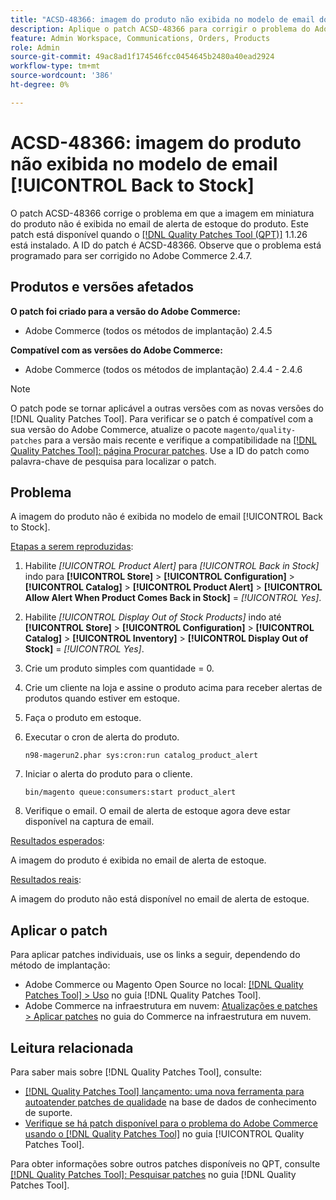 ```yaml
---
title: "ACSD-48366: imagem do produto não exibida no modelo de email do [!UICONTROL Back to Stock]"
description: Aplique o patch ACSD-48366 para corrigir o problema do Adobe Commerce em que a imagem em miniatura do produto não é exibida no email de alerta de estoque do produto.
feature: Admin Workspace, Communications, Orders, Products
role: Admin
source-git-commit: 49ac8ad1f174546fcc0454645b2480a40ead2924
workflow-type: tm+mt
source-wordcount: '386'
ht-degree: 0%

---
```


# ACSD-48366: imagem do produto não exibida no modelo de email [!UICONTROL Back to Stock]

O patch ACSD-48366 corrige o problema em que a imagem em miniatura do produto não é exibida no email de alerta de estoque do produto. Este patch está disponível quando o [[!DNL Quality Patches Tool (QPT)]](https://experienceleague.adobe.com/en/docs/commerce-knowledge-base/kb/announcements/commerce-announcements/magento-quality-patches-released-new-tool-to-self-serve-quality-patches) 1.1.26 está instalado. A ID do patch é ACSD-48366. Observe que o problema está programado para ser corrigido no Adobe Commerce 2.4.7.

## Produtos e versões afetados

**O patch foi criado para a versão do Adobe Commerce:**

* Adobe Commerce (todos os métodos de implantação) 2.4.5

**Compatível com as versões do Adobe Commerce:**

* Adobe Commerce (todos os métodos de implantação) 2.4.4 - 2.4.6

>[!NOTE]
>
>O patch pode se tornar aplicável a outras versões com as novas versões do [!DNL Quality Patches Tool]. Para verificar se o patch é compatível com a sua versão do Adobe Commerce, atualize o pacote `magento/quality-patches` para a versão mais recente e verifique a compatibilidade na [[!DNL Quality Patches Tool]: página Procurar patches](https://experienceleague.adobe.com/tools/commerce-quality-patches/index.html). Use a ID do patch como palavra-chave de pesquisa para localizar o patch.

## Problema

A imagem do produto não é exibida no modelo de email [!UICONTROL Back to Stock].

<u>Etapas a serem reproduzidas</u>:

1. Habilite *[!UICONTROL Product Alert]* para *[!UICONTROL Back in Stock]* indo para **[!UICONTROL Store]** > **[!UICONTROL Configuration]** > **[!UICONTROL Catalog]** > **[!UICONTROL Product Alert]** > **[!UICONTROL Allow Alert When Product Comes Back in Stock]** = *[!UICONTROL Yes]*.
1. Habilite *[!UICONTROL Display Out of Stock Products]* indo até **[!UICONTROL Store]** > **[!UICONTROL Configuration]** > **[!UICONTROL Catalog]** > **[!UICONTROL Inventory]** > **[!UICONTROL Display Out of Stock]** = *[!UICONTROL Yes]*.
1. Crie um produto simples com quantidade = 0.
1. Crie um cliente na loja e assine o produto acima para receber alertas de produtos quando estiver em estoque.
1. Faça o produto em estoque.
1. Executar o cron de alerta do produto.

   ```
   n98-magerun2.phar sys:cron:run catalog_product_alert
   ```

1. Iniciar o alerta do produto para o cliente.

   ```
   bin/magento queue:consumers:start product_alert
   ```

1. Verifique o email. O email de alerta de estoque agora deve estar disponível na captura de email.

<u>Resultados esperados</u>:

A imagem do produto é exibida no email de alerta de estoque.

<u>Resultados reais</u>:

A imagem do produto não está disponível no email de alerta de estoque.

## Aplicar o patch

Para aplicar patches individuais, use os links a seguir, dependendo do método de implantação:

* Adobe Commerce ou Magento Open Source no local: [[!DNL Quality Patches Tool] > Uso](https://experienceleague.adobe.com/docs/commerce-operations/tools/quality-patches-tool/usage.html) no guia [!DNL Quality Patches Tool].
* Adobe Commerce na infraestrutura em nuvem: [Atualizações e patches > Aplicar patches](https://experienceleague.adobe.com/docs/commerce-cloud-service/user-guide/develop/upgrade/apply-patches.html) no guia do Commerce na infraestrutura em nuvem.

## Leitura relacionada

Para saber mais sobre [!DNL Quality Patches Tool], consulte:

* [[!DNL Quality Patches Tool] lançamento: uma nova ferramenta para autoatender patches de qualidade](https://experienceleague.adobe.com/en/docs/commerce-knowledge-base/kb/announcements/commerce-announcements/magento-quality-patches-released-new-tool-to-self-serve-quality-patches) na base de dados de conhecimento de suporte.
* [Verifique se há patch disponível para o problema do Adobe Commerce usando o  [!DNL Quality Patches Tool]](/help/tools/quality-patches-tool/patches-available-in-qpt/check-patch-for-magento-issue-with-magento-quality-patches.md) no guia [!UICONTROL Quality Patches Tool].


Para obter informações sobre outros patches disponíveis no QPT, consulte [[!DNL Quality Patches Tool]: Pesquisar patches](https://experienceleague.adobe.com/tools/commerce-quality-patches/index.html) no guia [!DNL Quality Patches Tool].
